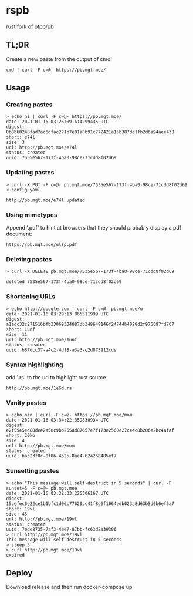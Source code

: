 # rspb

rust fork of [ptpb/pb](https://pb.mgt.moe)

## TL;DR

Create a new paste from the output of cmd:

```
cmd | curl -F c=@- https://pb.mgt.moe/
```

## Usage
### Creating pastes
```
> echo hi | curl -F c=@- https://pb.mgt.moe/
date: 2021-01-16 03:26:09.614299435 UTC
digest: 0b8b60248fad7ac6dfac221b7e01a8b91c772421a15b387dd1fb2d6a94aee438
short: e74l
size: 3
url: http://pb.mgt.moe/e74l
status: created
uuid: 7535e567-173f-4ba0-98ce-71cdd8f02d69
```
### Updating pastes
```
> curl -X PUT -F c=@- pb.mgt.moe/7535e567-173f-4ba0-98ce-71cdd8f02d69 < config.yaml

http://pb.mgt.moe/e74l updated
```
### Using mimetypes

Append '.pdf' to hint at browsers that they should probably display a pdf document:
```
https://pb.mgt.moe/ullp.pdf
```
### Deleting pastes
```
> curl -X DELETE pb.mgt.moe/7535e567-173f-4ba0-98ce-71cdd8f02d69

deleted 7535e567-173f-4ba0-98ce-71cdd8f02d69
```
### Shortening URLs

```
> echo http://google.com | curl -F c=@- pb.mgt.moe/u
date: 2021-01-16 03:29:13.865511999 UTC
digest: a1adc32c271516bfb33069304087db349649146f24744b4028d2f975697fd707
short: 1unf
size: 11
url: http://pb.mgt.moe/1unf
status: created
uuid: b87dcc37-a4c2-4d18-a3a3-c2d875912cde
```

### Syntax highlighting

add '.rs' to the url to highlight rust source

```
http://pb.mgt.moe/1e6d.rs
```

### Vanity pastes

```
> echo nin | curl -F c=@- https://pb.mgt.moe/mom
date: 2021-01-16 03:34:22.359830934 UTC
digest: e2f55e5ed88dee2a50c9bb255ad87657e7f173e2560e27ceec8b206e2bc4afaf
short: 20ko
size: 4
url: http://pb.mgt.moe/mom
status: created
uuid: bac23f0c-0f06-4525-8ae4-624268485ef7
```

### Sunsetting pastes

```
> echo "This message will self-destruct in 5 seconds" | curl -F sunset=5 -F c=@- pb.mgt.moe
date: 2021-01-16 03:32:33.225306167 UTC
digest: 15cefec0e22ce1b1bfc1d06c77620cc41f8d6f1664edb023a8d63b5d0b6ef5a7
short: 19vl
size: 45
url: http://pb.mgt.moe/19vl
status: created
uuid: 7ede8735-7af3-4ee7-87bb-fc63d2a39306
> curl http://pb.mgt.moe/19vl
This message will self-destruct in 5 seconds
> sleep 5
> curl http://pb.mgt.moe/19vl
expired
```

## Deploy

Download release and then run docker-compose up
